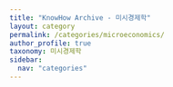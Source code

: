 ```yaml
---
title: "KnowHow Archive - 미시경제학"
layout: category
permalink: /categories/microeconomics/
author_profile: true
taxonomy: 미시경제학
sidebar:
  nav: "categories"
---
```

